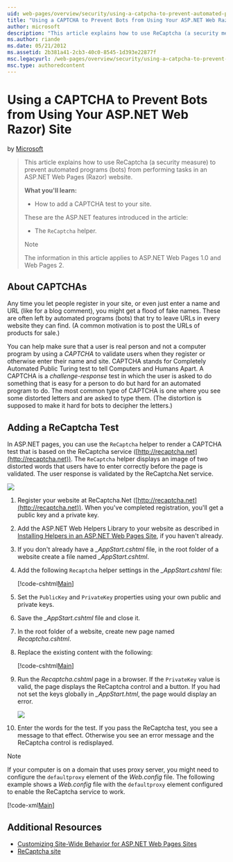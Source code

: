 ```yaml
---
uid: web-pages/overview/security/using-a-catpcha-to-prevent-automated-programs-bots-from-using-your-aspnet-web-site
title: "Using a CAPTCHA to Prevent Bots from Using Your ASP.NET Web Razor) Site | Microsoft Docs"
author: microsoft
description: "This article explains how to use ReCaptcha (a security measure) to prevent automated programs (bots) from performing tasks in an ASP.NET Web Pages (Razor) we..."
ms.author: riande
ms.date: 05/21/2012
ms.assetid: 2b381a41-2cb3-40c0-8545-1d393e22877f
msc.legacyurl: /web-pages/overview/security/using-a-catpcha-to-prevent-automated-programs-bots-from-using-your-aspnet-web-site
msc.type: authoredcontent
---
```

# Using a CAPTCHA to Prevent Bots from Using Your ASP.NET Web Razor) Site

by [Microsoft](https://github.com/microsoft)

> This article explains how to use ReCaptcha (a security measure) to prevent automated programs (bots) from performing tasks in an ASP.NET Web Pages (Razor) website.
> 
> **What you'll learn:** 
> 
> - How to add a CAPTCHA test to your site.
> 
> These are the ASP.NET features introduced in the article:
> 
> - The `ReCaptcha` helper.
> 
> > [!NOTE]
> > The information in this article applies to ASP.NET Web Pages 1.0 and Web Pages 2.


## About CAPTCHAs

Any time you let people register in your site, or even just enter a name and URL (like for a blog comment), you might get a flood of fake names. These are often left by automated programs (bots) that try to leave URLs in every website they can find. (A common motivation is to post the URLs of products for sale.)

You can help make sure that a user is real person and not a computer program by using a *CAPTCHA* to validate users when they register or otherwise enter their name and site. CAPTCHA stands for Completely Automated Public Turing test to tell Computers and Humans Apart. A CAPTCHA is a *challenge-response* test in which the user is asked to do something that is easy for a person to do but hard for an automated program to do. The most common type of CAPTCHA is one where you see some distorted letters and are asked to type them. (The distortion is supposed to make it hard for bots to decipher the letters.)

## Adding a ReCaptcha Test

In ASP.NET pages, you can use the `ReCaptcha` helper to render a CAPTCHA test that is based on the ReCaptcha service ([http://recaptcha.net](http://recaptcha.net)). The `ReCaptcha` helper displays an image of two distorted words that users have to enter correctly before the page is validated. The user response is validated by the ReCaptcha.Net service.

![](using-a-catpcha-to-prevent-automated-programs-bots-from-using-your-aspnet-web-site/_static/image1.jpg)

1. Register your website at ReCaptcha.Net ([http://recaptcha.net](http://recaptcha.net)). When you've completed registration, you'll get a public key and a private key.
2. Add the ASP.NET Web Helpers Library to your website as described in [Installing Helpers in an ASP.NET Web Pages Site](https://go.microsoft.com/fwlink/?LinkId=252372), if you haven't already.
3. If you don't already have a *\_AppStart.cshtml* file, in the root folder of a website create a file named *\_AppStart.cshtml*.
4. Add the following `Recaptcha` helper settings in the *\_AppStart.cshtml* file: 

    [!code-cshtml[Main](using-a-catpcha-to-prevent-automated-programs-bots-from-using-your-aspnet-web-site/samples/sample1.cshtml?highlight=6-7)]
5. Set the `PublicKey` and `PrivateKey` properties using your own public and private keys.
6. Save the *\_AppStart.cshtml* file and close it.
7. In the root folder of a website, create new page named *Recaptcha.cshtml*.
8. Replace the existing content with the following: 

    [!code-cshtml[Main](using-a-catpcha-to-prevent-automated-programs-bots-from-using-your-aspnet-web-site/samples/sample2.cshtml)]
9. Run the *Recaptcha.cshtml* page in a browser. If the `PrivateKey` value is valid, the page displays the ReCaptcha control and a button. If you had not set the keys globally in *\_AppStart.html*, the page would display an error. 

    ![](using-a-catpcha-to-prevent-automated-programs-bots-from-using-your-aspnet-web-site/_static/image1.png)
10. Enter the words for the test. If you pass the ReCaptcha test, you see a message to that effect. Otherwise you see an error message and the ReCaptcha control is redisplayed.

> [!NOTE]
> If your computer is on a domain that uses proxy server, you might need to configure the `defaultproxy` element of the *Web.config* file. The following example shows a *Web.config* file with the `defaultproxy` element configured to enable the ReCaptcha service to work.
> 
> [!code-xml[Main](using-a-catpcha-to-prevent-automated-programs-bots-from-using-your-aspnet-web-site/samples/sample3.xml)]


<a id="Additional_Resources"></a>
## Additional Resources


- [Customizing Site-Wide Behavior for ASP.NET Web Pages Sites](https://go.microsoft.com/fwlink/?LinkId=202906)
- [ReCaptcha site](https://www.google.com/recaptcha)
